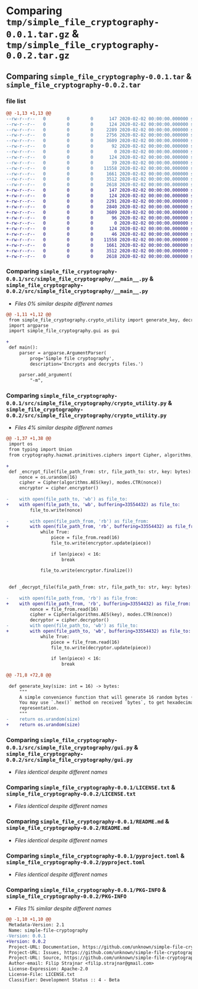 # Comparing `tmp/simple_file_cryptography-0.0.1.tar.gz` & `tmp/simple_file_cryptography-0.0.2.tar.gz`

## Comparing `simple_file_cryptography-0.0.1.tar` & `simple_file_cryptography-0.0.2.tar`

### file list

```diff
@@ -1,13 +1,13 @@
--rw-r--r--   0        0        0      147 2020-02-02 00:00:00.000000 simple_file_cryptography-0.0.1/src/simple_file_cryptography/__about__.py
--rw-r--r--   0        0        0      124 2020-02-02 00:00:00.000000 simple_file_cryptography-0.0.1/src/simple_file_cryptography/__init__.py
--rw-r--r--   0        0        0     2289 2020-02-02 00:00:00.000000 simple_file_cryptography-0.0.1/src/simple_file_cryptography/__main__.py
--rw-r--r--   0        0        0     2756 2020-02-02 00:00:00.000000 simple_file_cryptography-0.0.1/src/simple_file_cryptography/crypto_utility.py
--rw-r--r--   0        0        0     3609 2020-02-02 00:00:00.000000 simple_file_cryptography-0.0.1/src/simple_file_cryptography/gui.py
--rw-r--r--   0        0        0       92 2020-02-02 00:00:00.000000 simple_file_cryptography-0.0.1/src/simple_file_cryptography/mode.py
--rw-r--r--   0        0        0        0 2020-02-02 00:00:00.000000 simple_file_cryptography-0.0.1/src/simple_file_cryptography/py.typed
--rw-r--r--   0        0        0      124 2020-02-02 00:00:00.000000 simple_file_cryptography-0.0.1/tests/__init__.py
--rw-r--r--   0        0        0       39 2020-02-02 00:00:00.000000 simple_file_cryptography-0.0.1/.gitignore
--rw-r--r--   0        0        0    11558 2020-02-02 00:00:00.000000 simple_file_cryptography-0.0.1/LICENSE.txt
--rw-r--r--   0        0        0     1661 2020-02-02 00:00:00.000000 simple_file_cryptography-0.0.1/README.md
--rw-r--r--   0        0        0     3512 2020-02-02 00:00:00.000000 simple_file_cryptography-0.0.1/pyproject.toml
--rw-r--r--   0        0        0     2618 2020-02-02 00:00:00.000000 simple_file_cryptography-0.0.1/PKG-INFO
+-rw-r--r--   0        0        0      147 2020-02-02 00:00:00.000000 simple_file_cryptography-0.0.2/src/simple_file_cryptography/__about__.py
+-rw-r--r--   0        0        0      124 2020-02-02 00:00:00.000000 simple_file_cryptography-0.0.2/src/simple_file_cryptography/__init__.py
+-rw-r--r--   0        0        0     2291 2020-02-02 00:00:00.000000 simple_file_cryptography-0.0.2/src/simple_file_cryptography/__main__.py
+-rw-r--r--   0        0        0     2840 2020-02-02 00:00:00.000000 simple_file_cryptography-0.0.2/src/simple_file_cryptography/crypto_utility.py
+-rw-r--r--   0        0        0     3609 2020-02-02 00:00:00.000000 simple_file_cryptography-0.0.2/src/simple_file_cryptography/gui.py
+-rw-r--r--   0        0        0       96 2020-02-02 00:00:00.000000 simple_file_cryptography-0.0.2/src/simple_file_cryptography/mode.py
+-rw-r--r--   0        0        0        0 2020-02-02 00:00:00.000000 simple_file_cryptography-0.0.2/src/simple_file_cryptography/py.typed
+-rw-r--r--   0        0        0      124 2020-02-02 00:00:00.000000 simple_file_cryptography-0.0.2/tests/__init__.py
+-rw-r--r--   0        0        0       46 2020-02-02 00:00:00.000000 simple_file_cryptography-0.0.2/.gitignore
+-rw-r--r--   0        0        0    11558 2020-02-02 00:00:00.000000 simple_file_cryptography-0.0.2/LICENSE.txt
+-rw-r--r--   0        0        0     1661 2020-02-02 00:00:00.000000 simple_file_cryptography-0.0.2/README.md
+-rw-r--r--   0        0        0     3512 2020-02-02 00:00:00.000000 simple_file_cryptography-0.0.2/pyproject.toml
+-rw-r--r--   0        0        0     2618 2020-02-02 00:00:00.000000 simple_file_cryptography-0.0.2/PKG-INFO
```

### Comparing `simple_file_cryptography-0.0.1/src/simple_file_cryptography/__main__.py` & `simple_file_cryptography-0.0.2/src/simple_file_cryptography/__main__.py`

 * *Files 0% similar despite different names*

```diff
@@ -1,11 +1,12 @@
 from simple_file_cryptography.crypto_utility import generate_key, decrypt_file, encrypt_file
 import argparse
 import simple_file_cryptography.gui as gui
 
+
 def main():
     parser = argparse.ArgumentParser(
         prog='Simple file cryptography',
         description='Encrypts and decrypts files.')
 
     parser.add_argument(
         "-m",
```

### Comparing `simple_file_cryptography-0.0.1/src/simple_file_cryptography/crypto_utility.py` & `simple_file_cryptography-0.0.2/src/simple_file_cryptography/crypto_utility.py`

 * *Files 4% similar despite different names*

```diff
@@ -1,37 +1,38 @@
 import os
 from typing import Union
 from cryptography.hazmat.primitives.ciphers import Cipher, algorithms, modes
 
+
 def _encrypt_file(file_path_from: str, file_path_to: str, key: bytes):
     nonce = os.urandom(16)
     cipher = Cipher(algorithms.AES(key), modes.CTR(nonce))
     encryptor = cipher.encryptor()
 
-    with open(file_path_to, 'wb') as file_to:
+    with open(file_path_to, 'wb', buffering=33554432) as file_to:
         file_to.write(nonce)
 
-        with open(file_path_from, 'rb') as file_from:
+        with open(file_path_from, 'rb', buffering=33554432) as file_from:
             while True:
                 piece = file_from.read(16)
                 file_to.write(encryptor.update(piece))
 
                 if len(piece) < 16:
                     break
 
             file_to.write(encryptor.finalize())
 
 
 def _decrypt_file(file_path_from: str, file_path_to: str, key: bytes):
 
-    with open(file_path_from, 'rb') as file_from:
+    with open(file_path_from, 'rb', buffering=33554432) as file_from:
         nonce = file_from.read(16)
         cipher = Cipher(algorithms.AES(key), modes.CTR(nonce))
         decryptor = cipher.decryptor()
-        with open(file_path_to, 'wb') as file_to:
+        with open(file_path_to, 'wb', buffering=33554432) as file_to:
             while True:
                 piece = file_from.read(16)
                 file_to.write(decryptor.update(piece))
 
                 if len(piece) < 16:
                     break
 
@@ -71,8 +72,8 @@
 
 def generate_key(size: int = 16) -> bytes:
     """
     A simple convenience function that will generate 16 random bytes (128 bits).
     You may use `.hex()` method on received `bytes`, to get hexadecimal string
     representation.
     """
-    return os.urandom(size)
+    return os.urandom(size)
```

### Comparing `simple_file_cryptography-0.0.1/src/simple_file_cryptography/gui.py` & `simple_file_cryptography-0.0.2/src/simple_file_cryptography/gui.py`

 * *Files identical despite different names*

### Comparing `simple_file_cryptography-0.0.1/LICENSE.txt` & `simple_file_cryptography-0.0.2/LICENSE.txt`

 * *Files identical despite different names*

### Comparing `simple_file_cryptography-0.0.1/README.md` & `simple_file_cryptography-0.0.2/README.md`

 * *Files identical despite different names*

### Comparing `simple_file_cryptography-0.0.1/pyproject.toml` & `simple_file_cryptography-0.0.2/pyproject.toml`

 * *Files identical despite different names*

### Comparing `simple_file_cryptography-0.0.1/PKG-INFO` & `simple_file_cryptography-0.0.2/PKG-INFO`

 * *Files 1% similar despite different names*

```diff
@@ -1,10 +1,10 @@
 Metadata-Version: 2.1
 Name: simple-file-cryptography
-Version: 0.0.1
+Version: 0.0.2
 Project-URL: Documentation, https://github.com/unknown/simple-file-cryptography#readme
 Project-URL: Issues, https://github.com/unknown/simple-file-cryptography/issues
 Project-URL: Source, https://github.com/unknown/simple-file-cryptography
 Author-email: Filip Strajnar <filip.strajnar@gmail.com>
 License-Expression: Apache-2.0
 License-File: LICENSE.txt
 Classifier: Development Status :: 4 - Beta
```

